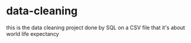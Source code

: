 # data-cleaning
this is the data cleaning project done by SQL on a CSV file that it's about world life expectancy 
